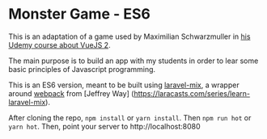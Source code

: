 # Monster Game - ES6

This is an adaptation of a game used by Maximilian Schwarzmuller in [his 
Udemy course about VueJS 2](https://www.udemy.com/vuejs-2-the-complete-guide/).

The main purpose is to build an app with my students in order to lear some 
basic principles of Javascript programming.

This is an ES6 version, meant to be built using [laravel-mix](https://laravel-mix.com/), a wrapper 
around [webpack](https://webpack.js.org/) from [Jeffrey Way]
(https://laracasts.com/series/learn-laravel-mix).
 
After cloning the repo, `npm install` or `yarn install`. Then `npm run hot` 
or `yarn hot`. Then, point your server to http://localhost:8080

